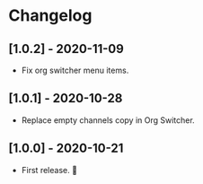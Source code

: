 # Changelog

## [1.0.2] - 2020-11-09
- Fix org switcher menu items.

## [1.0.1] - 2020-10-28
- Replace empty channels copy in Org Switcher.

## [1.0.0] - 2020-10-21
- First release. 🎉
